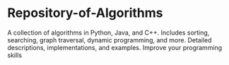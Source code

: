 # Repository-of-Algorithms
A collection of algorithms in Python, Java, and C++. Includes sorting, searching, graph traversal, dynamic programming, and more. Detailed descriptions, implementations, and examples. Improve your programming skills
